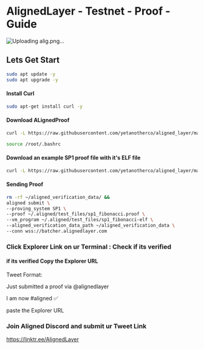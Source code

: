 # AlignedLayer - Testnet - Proof - Guide



![Uploading alig.png…]()



## Lets Get Start

```bash
sudo apt update -y
sudo apt upgrade -y
```


#### Install Curl
~~~bash
sudo apt-get install curl -y
~~~
#### Download ALignedProof
~~~bash
curl -L https://raw.githubusercontent.com/yetanotherco/aligned_layer/main/batcher/aligned/install_aligned.sh | bash
~~~
~~~bash
source /root/.bashrc
~~~
#### Download an example SP1 proof file with it's ELF file
~~~bash
curl -L https://raw.githubusercontent.com/yetanotherco/aligned_layer/main/batcher/aligned/get_proof_test_files.sh | bash
~~~
#### Sending Proof
~~~bash
rm -rf ~/aligned_verification_data/ &&
aligned submit \
--proving_system SP1 \
--proof ~/.aligned/test_files/sp1_fibonacci.proof \
--vm_program ~/.aligned/test_files/sp1_fibonacci-elf \
--aligned_verification_data_path ~/aligned_verification_data \
--conn wss://batcher.alignedlayer.com
~~~
### Click Explorer Link on ur Terminal : Check if its verified 

#### if its verified Copy the Explorer URL 

Tweet Format:

Just submitted a proof via @alignedlayer

I am now #aligned ✅

paste the Explorer URL

### Join Aligned Discord and submit ur Tweet Link

https://linktr.ee/AlignedLayer
